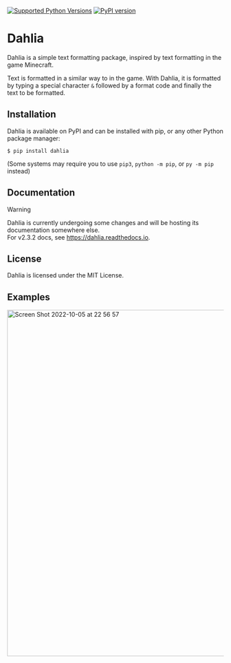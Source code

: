 [![Supported Python Versions](https://img.shields.io/pypi/pyversions/dahlia)](https://pypi.python.org/pypi/dahlia)
[![PyPI version](https://badge.fury.io/py/dahlia.svg)](https://badge.fury.io/py/dahlia)

# Dahlia

Dahlia is a simple text formatting package, inspired by text formatting in the game Minecraft.

Text is formatted in a similar way to in the game. With Dahlia, it is formatted by typing a special character `&` followed by a format code and finally the text to be formatted.

## Installation

Dahlia is available on PyPI and can be installed with pip, or any other Python package manager:

```
$ pip install dahlia
```
(Some systems may require you to use `pip3`, `python -m pip`, or `py -m pip` instead)

## Documentation

> [!warning]
> Dahlia is currently undergoing some changes and will be hosting its
> documentation somewhere else.\
> For v2.3.2 docs, see https://dahlia.readthedocs.io.

## License

Dahlia is licensed under the MIT License.

## Examples

<img width="805" alt="Screen Shot 2022-10-05 at 22 56 57" src="https://user-images.githubusercontent.com/77130613/194162110-fb77713c-7008-4f5f-a79c-7a3666f2fd11.png">

